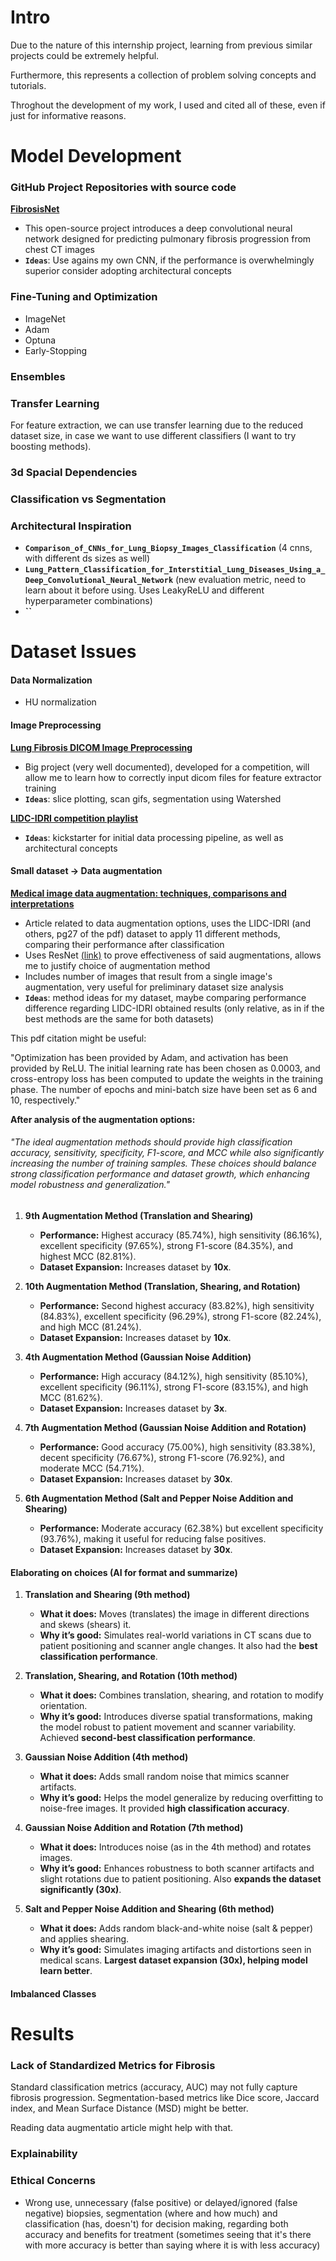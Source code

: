 # Intro

Due to the nature of this internship project, learning from previous similar projects could be extremely helpful.

Furthermore, this represents a collection of problem solving concepts and tutorials. 

Throghout the development of my work, I used and cited all of these, even if just for informative reasons.

# Model Development

### GitHub Project Repositories with source code

**[FibrosisNet](https://github.com/darwinai/FibrosisNet)**

 - This open-source project introduces a deep convolutional neural network designed for predicting pulmonary fibrosis progression from chest CT images
 - **`Ideas`**: Use agains my own CNN, if the performance is overwhelmingly superior consider adopting architectural concepts 

### Fine-Tuning and Optimization

 - ImageNet
 - Adam
 - Optuna
 - Early-Stopping

### Ensembles 



### Transfer Learning 

 For feature extraction, we can use transfer learning due to the reduced dataset size, in case we want to use different classifiers (I want to try boosting methods).


### 3d Spacial Dependencies

### Classification vs Segmentation


### Architectural Inspiration


 - **`Comparison_of_CNNs_for_Lung_Biopsy_Images_Classification`** (4 cnns, with different ds sizes as well)
 - **`Lung_Pattern_Classification_for_Interstitial_Lung_Diseases_Using_a_Deep_Convolutional_Neural_Network`** (new evaluation metric, need to learn about it before using. Uses LeakyReLU and different hyperparameter combinations)
 - **``**

# Dataset Issues

#### Data Normalization

 - HU normalization

#### Image Preprocessing

**[Lung Fibrosis DICOM Image Preprocessing](https://www.kaggle.com/code/digvijayyadav/lung-fibrosis-dicom-image-preprocessing)**

 - Big project (very well documented), developed for a competition, will allow me to learn how to correctly input dicom files for feature extractor training
 - **`Ideas`**: slice plotting, scan gifs, segmentation using Watershed

**[LIDC-IDRI competition playlist](https://www.youtube.com/playlist?list=PLQVvvaa0QuDd5meH8cStO9cMi98tPT12_)**

 - **`Ideas`**: kickstarter for initial data processing pipeline, as well as architectural concepts
  

#### Small dataset → Data augmentation 

**[Medical image data augmentation: techniques, comparisons and interpretations](https://link.springer.com/article/10.1007/s10462-023-10453-z#Sec17)**

 - Article related to data augmentation options, uses the LIDC-IDRI (and others, pg27 of the pdf) dataset to apply 11 different methods, comparing their performance after classification
 - Uses ResNet [(link)](https://youtu.be/JcU72smpLJk) to prove effectiveness of said augmentations, allows me to justify choice of augmentation method
 - Includes number of images that result from a single image's augmentation, very useful for preliminary dataset size analysis
 - **`Ideas`**: method ideas for my dataset, maybe comparing performance difference regarding LIDC-IDRI obtained results (only relative, as in if the best methods are the same for both datasets)

This pdf citation might be useful:

"Optimization has been provided by Adam, and activation has been provided by ReLU. The initial learning rate has been chosen as 0.0003, and cross-entropy loss has been computed to update the weights in the training phase. The number of epochs and mini-batch size have been set as 6 and 10, respectively."


**After analysis of the augmentation options:**
###### *"The ideal augmentation methods should provide high classification accuracy, sensitivity, specificity, F1-score, and MCC while also significantly increasing the number of training samples. These choices should balance strong classification performance and dataset growth, which enhancing model robustness and generalization."*

1. **9th Augmentation Method (Translation and Shearing)**
   - **Performance:** Highest accuracy (85.74%), high sensitivity (86.16%), excellent specificity (97.65%), strong F1-score (84.35%), and highest MCC (82.81%).
   - **Dataset Expansion:** Increases dataset by **10x**.

2. **10th Augmentation Method (Translation, Shearing, and Rotation)**
   - **Performance:** Second highest accuracy (83.82%), high sensitivity (84.83%), excellent specificity (96.29%), strong F1-score (82.24%), and high MCC (81.24%).
   - **Dataset Expansion:** Increases dataset by **10x**.

3. **4th Augmentation Method (Gaussian Noise Addition)**
   - **Performance:** High accuracy (84.12%), high sensitivity (85.10%), excellent specificity (96.11%), strong F1-score (83.15%), and high MCC (81.62%).
   - **Dataset Expansion:** Increases dataset by **3x**.

4. **7th Augmentation Method (Gaussian Noise Addition and Rotation)**
   - **Performance:** Good accuracy (75.00%), high sensitivity (83.38%), decent specificity (76.67%), strong F1-score (76.92%), and moderate MCC (54.71%).
   - **Dataset Expansion:** Increases dataset by **30x**.

5. **6th Augmentation Method (Salt and Pepper Noise Addition and Shearing)**
   - **Performance:** Moderate accuracy (62.38%) but excellent specificity (93.76%), making it useful for reducing false positives.
   - **Dataset Expansion:** Increases dataset by **30x**.

#### Elaborating on choices (AI for format and summarize)

1. **Translation and Shearing (9th method)**
   - **What it does:** Moves (translates) the image in different directions and skews (shears) it.  
   - **Why it’s good:** Simulates real-world variations in CT scans due to patient positioning and scanner angle changes. It also had the **best classification performance**.  

2. **Translation, Shearing, and Rotation (10th method)**  
   - **What it does:** Combines translation, shearing, and rotation to modify orientation.  
   - **Why it’s good:** Introduces diverse spatial transformations, making the model robust to patient movement and scanner variability. Achieved **second-best classification performance**.  

3. **Gaussian Noise Addition (4th method)**  
   - **What it does:** Adds small random noise that mimics scanner artifacts.  
   - **Why it’s good:** Helps the model generalize by reducing overfitting to noise-free images. It provided **high classification accuracy**.  

4. **Gaussian Noise Addition and Rotation (7th method)**  
   - **What it does:** Introduces noise (as in the 4th method) and rotates images.  
   - **Why it’s good:** Enhances robustness to both scanner artifacts and slight rotations due to patient positioning. Also **expands the dataset significantly (30x)**.  

5. **Salt and Pepper Noise Addition and Shearing (6th method)**  
   - **What it does:** Adds random black-and-white noise (salt & pepper) and applies shearing.  
   - **Why it’s good:** Simulates imaging artifacts and distortions seen in medical scans. **Largest dataset expansion (30x), helping model learn better**.  



#### Imbalanced Classes


# Results

### Lack of Standardized Metrics for Fibrosis 

 Standard classification metrics (accuracy, AUC) may not fully capture fibrosis progression. Segmentation-based metrics like Dice score, Jaccard index, and Mean Surface Distance (MSD) might be better.

 Reading data augmentatio article might help with that.

### Explainability


### Ethical Concerns

 - Wrong use, unnecessary (false positive) or delayed/ignored (false negative) biopsies, segmentation (where and how much) and classification (has, doesn't) for decision making, regarding both accuracy and benefits for treatment (sometimes seeing that it's there with more accuracy is better than saying where it is with less accuracy)